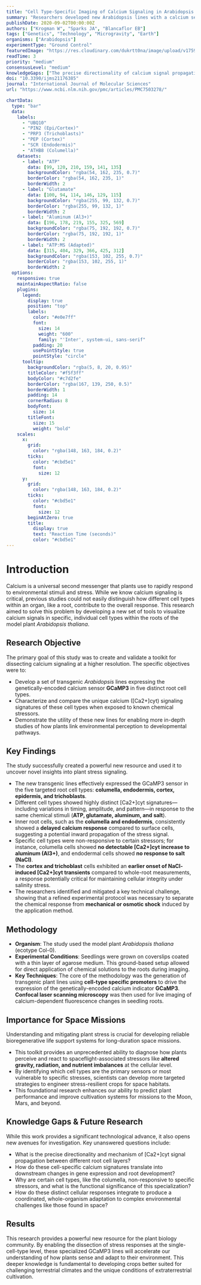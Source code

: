 ```yaml
---
title: "Cell Type-Specific Imaging of Calcium Signaling in Arabidopsis thaliana Seedling Roots Using GCaMP3"
summary: "Researchers developed new Arabidopsis lines with a calcium sensor (GCaMP3) targeted to specific root cells. This toolkit revealed that different cell types exhibit unique calcium signaling patterns in response to chemical stressors like salt and aluminum, providing a more precise way to study plant environmental responses."
publishDate: 2020-09-02T00:00:00Z
authors: ["Krogman W", "Sparks JA", "Blancaflor EB"]
tags: ["Genetics", "Technology", "Microgravity", "Earth"]
organisms: ["Arabidopsis"]
experimentType: "Ground Control"
featuredImage: "https://res.cloudinary.com/dukrtt0na/image/upload/v1759680948/rpxt8l09pjraf7xzablp.jpg"
readTime: 3
priority: "medium"
consensusLevel: "medium"
knowledgeGaps: ["The precise directionality of calcium signal propagation between root cell layers", "Downstream effects of cell-specific calcium signals on gene expression", "The functional reason for non-responsiveness of certain cells to specific stressors", "Integration of cellular responses into whole-plant adaptation for spaceflight"]
doi: "10.3390/ijms21176385"
journal: "International Journal of Molecular Sciences"
url: "https://www.ncbi.nlm.nih.gov/pmc/articles/PMC7503278/"

chartData:
  type: "bar"
  data:
    labels:
      - "UBQ10"
      - "PIN2 (Epi/Cortex)"
      - "PRP3 (Trichoblasts)"
      - "PEP (Cortex)"
      - "SCR (Endodermis)"
      - "ATHB8 (Columella)"
    datasets:
      - label: "ATP"
        data: [99, 120, 210, 159, 141, 135]
        backgroundColor: "rgba(54, 162, 235, 0.7)"
        borderColor: "rgba(54, 162, 235, 1)"
        borderWidth: 2
      - label: "Glutamate"
        data: [100, 94, 114, 146, 129, 115]
        backgroundColor: "rgba(255, 99, 132, 0.7)"
        borderColor: "rgba(255, 99, 132, 1)"
        borderWidth: 2
      - label: "Aluminum (Al3+)"
        data: [196, 178, 219, 155, 325, 569]
        backgroundColor: "rgba(75, 192, 192, 0.7)"
        borderColor: "rgba(75, 192, 192, 1)"
        borderWidth: 2
      - label: "ATP:MS (Adapted)"
        data: [315, 404, 329, 366, 425, 312]
        backgroundColor: "rgba(153, 102, 255, 0.7)"
        borderColor: "rgba(153, 102, 255, 1)"
        borderWidth: 2
  options:
    responsive: true
    maintainAspectRatio: false
    plugins:
      legend:
        display: true
        position: "top"
        labels:
          color: "#e0e7ff"
          font:
            size: 14
            weight: "600"
            family: "'Inter', system-ui, sans-serif"
          padding: 20
          usePointStyle: true
          pointStyle: "circle"
      tooltip:
        backgroundColor: "rgba(5, 8, 20, 0.95)"
        titleColor: "#f5f3ff"
        bodyColor: "#c7d2fe"
        borderColor: "rgba(167, 139, 250, 0.5)"
        borderWidth: 1
        padding: 14
        cornerRadius: 8
        bodyFont:
          size: 14
        titleFont:
          size: 15
          weight: "bold"
    scales:
      x:
        grid:
          color: "rgba(148, 163, 184, 0.2)"
        ticks:
          color: "#cbd5e1"
          font:
            size: 12
      y:
        grid:
          color: "rgba(148, 163, 184, 0.2)"
        ticks:
          color: "#cbd5e1"
          font:
            size: 12
        beginAtZero: true
        title:
          display: true
          text: "Reaction Time (seconds)"
          color: "#cbd5e1"
---
```


# Introduction
Calcium is a universal second messenger that plants use to rapidly respond to environmental stimuli and stress. While we know calcium signaling is critical, previous studies could not easily distinguish how different cell types within an organ, like a root, contribute to the overall response. This research aimed to solve this problem by developing a new set of tools to visualize calcium signals in specific, individual cell types within the roots of the model plant *Arabidopsis thaliana*.

## Research Objective
The primary goal of this study was to create and validate a toolkit for dissecting calcium signaling at a higher resolution. The specific objectives were to:
- Develop a set of transgenic *Arabidopsis* lines expressing the genetically-encoded calcium sensor **GCaMP3** in five distinct root cell types.
- Characterize and compare the unique calcium ([Ca2+]cyt) signaling signatures of these cell types when exposed to known chemical stressors.
- Demonstrate the utility of these new lines for enabling more in-depth studies of how plants link environmental perception to developmental pathways.

## Key Findings
The study successfully created a powerful new resource and used it to uncover novel insights into plant stress signaling.
- The new transgenic lines effectively expressed the GCaMP3 sensor in the five targeted root cell types: **columella, endodermis, cortex, epidermis, and trichoblasts**.
- Different cell types showed highly distinct [Ca2+]cyt signatures—including variations in timing, amplitude, and pattern—in response to the same chemical stimuli (**ATP, glutamate, aluminum, and salt**).
- Inner root cells, such as the **columella and endodermis**, consistently showed a **delayed calcium response** compared to surface cells, suggesting a potential inward propagation of the stress signal.
- Specific cell types were non-responsive to certain stressors; for instance, columella cells showed **no detectable [Ca2+]cyt increase to aluminum (Al3+)**, and endodermal cells showed **no response to salt (NaCl)**.
- The **cortex and trichoblast** cells exhibited an **earlier onset of NaCl-induced [Ca2+]cyt transients** compared to whole-root measurements, a response potentially critical for maintaining cellular integrity under salinity stress.
- The researchers identified and mitigated a key technical challenge, showing that a refined experimental protocol was necessary to separate the chemical response from **mechanical or osmotic shock** induced by the application method.

## Methodology
- **Organism**: The study used the model plant *Arabidopsis thaliana* (ecotype Col-0).
- **Experimental Conditions**: Seedlings were grown on coverslips coated with a thin layer of agarose medium. This ground-based setup allowed for direct application of chemical solutions to the roots during imaging.
- **Key Techniques**: The core of the methodology was the generation of transgenic plant lines using **cell-type specific promoters** to drive the expression of the genetically-encoded calcium indicator **GCaMP3**. **Confocal laser scanning microscopy** was then used for live imaging of calcium-dependent fluorescence changes in seedling roots.

## Importance for Space Missions
Understanding and mitigating plant stress is crucial for developing reliable bioregenerative life support systems for long-duration space missions.
- This toolkit provides an unprecedented ability to diagnose how plants perceive and react to spaceflight-associated stressors like **altered gravity, radiation, and nutrient imbalances** at the cellular level.
- By identifying which cell types are the primary sensors or most vulnerable to specific stresses, scientists can develop more targeted strategies to engineer stress-resilient crops for space habitats.
- This foundational research enhances our ability to predict plant performance and improve cultivation systems for missions to the Moon, Mars, and beyond.

## Knowledge Gaps & Future Research
While this work provides a significant technological advance, it also opens new avenues for investigation. Key unanswered questions include:
- What is the precise directionality and mechanism of [Ca2+]cyt signal propagation between different root cell layers?
- How do these cell-specific calcium signatures translate into downstream changes in gene expression and root development?
- Why are certain cell types, like the columella, non-responsive to specific stressors, and what is the functional significance of this specialization?
- How do these distinct cellular responses integrate to produce a coordinated, whole-organism adaptation to complex environmental challenges like those found in space?

## Results
This research provides a powerful new resource for the plant biology community. By enabling the dissection of stress responses at the single-cell-type level, these specialized GCaMP3 lines will accelerate our understanding of how plants sense and adapt to their environment. This deeper knowledge is fundamental to developing crops better suited for challenging terrestrial climates and the unique conditions of extraterrestrial cultivation.